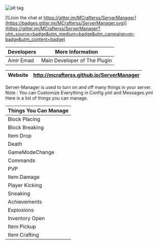 ![alt tag](https://s31.postimg.org/i5ma4vdmz/pic_0.png)

[![Join the chat at https://gitter.im/MCrafterss/ServerManager](https://badges.gitter.im/MCrafterss/ServerManager.svg)](https://gitter.im/MCrafterss/ServerManager?utm_source=badge&utm_medium=badge&utm_campaign=pr-badge&utm_content=badge)

|   Developers  |         More Information            |
|---------------|-------------------------------------|
| Amir Emad |     Main Developer of The Plugin       |

| Website | http://mcrafterss.github.io/ServerManager |
|---------|-------------------------------------------|

Server-Manager is used to turn on and off many things in your server.</br>
Note : You can Customize Everything in Config.yml and Messages.yml</br>
Here is a list of things you can manage.

| Things You Can Manage |
|-----------------------|
| Block Placing |
| Block Breaking |
| Item Drop |
| Death |
| GameModeChange |
| Commands |
| PVP |
| Item Damage |
| Player Kicking |
| Sneaking |
| Achievements |
| Explosions |
| Inventory Open |
| Item Pickup |
| Item Crafting |
